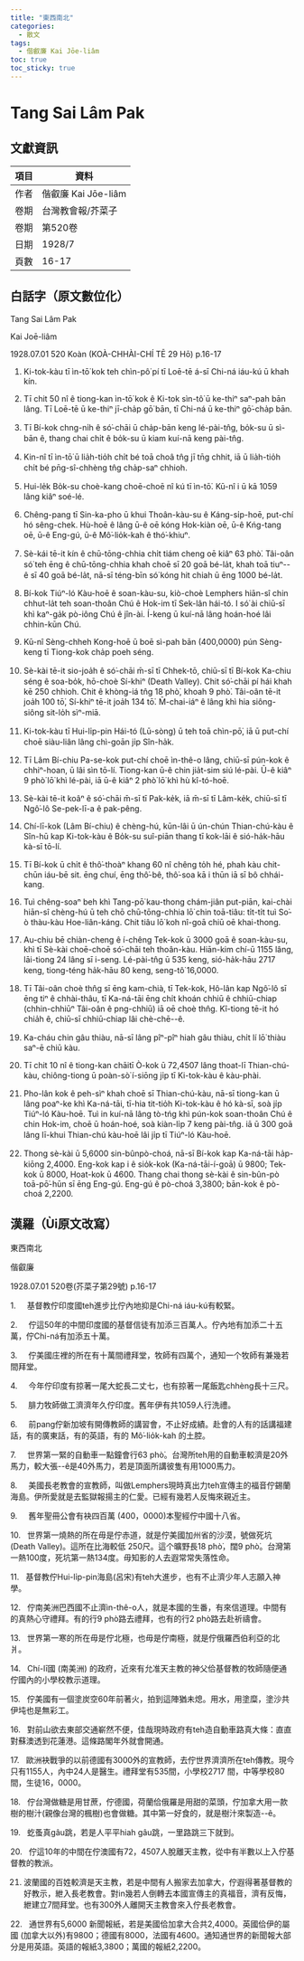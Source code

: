 ```yaml
---
title: "東西南北"
categories:
  - 散文
tags:
  - 偕叡廉 Kai Jōe-liâm
toc: true
toc_sticky: true
---
```


# Tang Sai Lâm Pak

## 文獻資訊

| 項目 | 資料 |
|---|---|
| 作者 | 偕叡廉 Kai Jōe-liâm |
| 卷期 | 台灣教會報/芥菜子 |
| 卷期 | 第520卷 |
| 日期 | 1928/7 |
| 頁數 | 16-17 |

## 白話字（原文數位化）

Tang Sai Lâm Pak

Kai Joē-liâm

1928.07.01 520 Koàn (KOÀ-CHHÀI-CHÍ TĒ 29 Hō) p.16-17

1. Ki-tok-kàu tī ìn-tō͘ kok teh chìn-pô͘ pí tī Loē-tē á-sī Chi-ná iáu-kú ū khah kín.

2. Tī chit 50 nî ê tiong-kan ìn-tō͘ kok ê Ki-tok sìn-tô͘ ū ke-thiⁿ saⁿ-pah bān lâng. Tī Loē-tē ū ke-thiⁿ jī-cha̍p gō͘ bān, tī Chi-ná ū ke-thiⁿ gō͘-cha̍p bān.

3. Tī Bí-kok chng-ni̍h ê só͘-chāi ū cha̍p-bān keng lé-pài-tn̂g, bo̍k-su ū sì-bān ê, thang chai chi̍t ê bo̍k-su ū kiam kuí-nā keng pài-tn̂g.

4. Kin-nî tī ìn-tō͘ ū lia̍h-tio̍h chi̍t bé toā choâ tn̂g jī tn̄g chhit, iā ū lia̍h-tio̍h chi̍t bé pn̄g-sî-chhèng tn̂g cha̍p-saⁿ chhioh.

5. Hui-le̍k Bo̍k-su choè-kang choē-choē nî kú tī ìn-tō͘. Kū-nî i ū kā 1059 lâng kiâⁿ soé-lé.

6. Chêng-pang tī Sin-ka-pho ū khui Thoân-kàu-su ê Káng-si̍p-hoē, put-chí hó sêng-chek. Hù-hoē ê lâng ū-ê oē kóng Hok-kiàn oē, ū-ê Kńg-tang oē, ū-ê Eng-gú, ū-ê Mô͘-lio̍k-kah ê thó͘-khiuⁿ.

7. Sè-kái tē-it kín ê chū-tōng-chhia chi̍t tiám cheng oē kiâⁿ 63 phò͘. Tâi-oân só͘ teh ēng ê chū-tōng-chhia khah choē sī 20 goā bé-la̍t, khah toā tiuⁿ--ê sī 40 goā bé-la̍t, nā-sī téng-bīn só͘ kóng hit chiah ū ēng 1000 bé-la̍t.

8. Bí-kok Tiúⁿ-ló Kàu-hoē ê soan-kàu-su, kiò-choè Lemphers hiān-sî chin chhut-la̍t teh soan-thoân Chú ê Hok-im tī Sek-lân hái-tó. I só͘ ài chiū-sī khì kaⁿ-ga̍k pò-iông Chú ê jîn-ài. Í-keng ū kuí-nā lâng hoán-hoé lâi chhin-kūn Chú.

9. Kū-nî Sèng-chheh Kong-hoē ū boē sì-pah bān (400,0000) pún Sèng-keng tī Tiong-kok cha̍p poeh séng.

10. Sè-kài tē-it sio-joa̍h ê só͘-chāi m̄-sī tī Chhek-tō, chiū-sī tī Bí-kok Ka-chiu séng ê soa-bo̍k, hō-choè Sí-khiⁿ (Death Valley). Chit só͘-chāi pí hái khah kē 250 chhioh. Chit ê khòng-iá tn̂g 18 phò͘, khoah 9 phò͘. Tâi-oân tē-it joa̍h 100 tō͘, Sí-khiⁿ tē-it joa̍h 134 tō͘. M̄-chai-iáⁿ ê lâng khì hia siông-siông sit-lo̍h sìⁿ-miā.

11. Ki-tok-kàu tī Hui-li̍p-pin Hái-tó (Lū-sòng) ū teh toā chìn-pō͘, iā ū put-chí choē siàu-liân lâng chì-goān ji̍p Sîn-ha̍k.

12. Tī Lâm Bí-chiu Pa-se-kok put-chí choē ìn-thê-o lâng, chiū-sī pún-kok ê chhiⁿ-hoan, ū lâi sìn tō-lí. Tiong-kan ū-ê chin jia̍t-sim siú lé-pài. Ū-ê kiâⁿ 9 phò͘ lō͘ khì lé-pài, iā ū-ê kiâⁿ 2 phò͘ lō͘ khì hù kî-tó-hoē.

13. Sè-kài tē-it koâⁿ ê só͘-chāi m̄-sī tī Pak-ke̍k, iā m̄-sī tī Lâm-ke̍k, chiū-sī tī Ngô͘-lô Se-pek-lī-a ê pak-pêng.

14. Chí-lī-kok (Lâm Bí-chiu) ê chèng-hú, kūn-lâi ū ún-chún Thian-chú-kàu ê Sîn-hū kap Ki-tok-kàu ê Bo̍k-su suî-piān thang tī kok-lāi ê sió-ha̍k-hāu kà-sī tō-lí.

15. Tī Bí-kok ū chi̍t ê thô͘-thoàⁿ khang 60 nî chêng to̍h hé, phah kàu chit-chūn iáu-bē sit. ēng chuí, ēng thô͘-bê, thô͘-soa kā i thūn iā sī bô chhái-kang.

16. Tuì chêng-soaⁿ beh khì Tang-pō͘ kau-thong chám-jiân put-piān, kai-chài hiān-sî chèng-hú ū teh chō chū-tōng-chhia lō͘ chin toā-tiâu: ti̍t-ti̍t tuì So͘-ò thàu-kàu Hoe-liân-káng. Chit tiâu lō͘ koh nî-goā chiū oē khai-thong.

17. Au-chiu bē chiàn-cheng ê í-chêng Tek-kok ū 3000 goā ê soan-kàu-su, khì tī Sè-kài choē-choē só͘-chāi teh thoân-kàu. Hiān-kim chí-ū 1155 lâng, lāi-tiong 24 lâng sī i-seng. Lé-pài-tn̂g ū 535 keng, sió-ha̍k-hāu 2717 keng, tiong-téng ha̍k-hāu 80 keng, seng-tô͘ 16,0000.

18. Tī Tâi-oân choè thn̂g sī ēng kam-chià, tī Tek-kok, Hô-lân kap Ngô͘-lô sī ēng tiⁿ ê chhài-thâu, tī Ka-ná-tāi ēng chi̍t khoán chhiū ê chhiū-chiap (chhin-chhiūⁿ Tâi-oân ê png-chhiū) iā oē choè thn̂g. Kî-tiong tē-it hó chia̍h ê, chiū-sī chhiū-chiap lâi chè-chē--ê.

19. Ka-cháu chin gâu thiàu, nā-sī lâng pîⁿ-pîⁿ hiah gâu thiàu, chi̍t lí lō͘ thiàu saⁿ-ē chiū kàu.

20. Tī chit 10 nî ê tiong-kan chāitī Ò-kok ū 72,4507 lâng thoat-lī Thian-chú-kàu, chiông-tiong ū poàn-sò͘ í-siōng ji̍p tī Ki-tok-kàu ê kàu-phài.

21. Pho-lân kok ê peh-sìⁿ khah choē sī Thian-chú-kàu, nā-sī tiong-kan ū lâng poaⁿ-ke khì Ka-ná-tāi, tī-hia tit-tio̍h Ki-tok-kàu ê hó kà-sī, soà ji̍p Tiúⁿ-ló Kàu-hoē. Tuì in kuí-nā lâng tò-tńg khì pún-kok soan-thoân Chú ê chin Hok-im, choē ū hoán-hoé, soà kiàn-li̍p 7 keng pài-tn̂g. iā ū 300 goā lâng lī-khui Thian-chú kàu-hoē lâi ji̍p tī Tiúⁿ-ló Kàu-hoē.

22. Thong sè-kài ū 5,6000 sin-bûnpò-choá, nā-sī Bí-kok kap Ka-ná-tāi ha̍p-kiōng 2,4000. Eng-kok kap i ê sio̍k-kok (Ka-ná-tāi-í-goā) ū 9800; Tek-kok ū 8000, Hoat-kok ū 4600. Thang chai thong sè-kài ê sin-bûn-pò toā-pō͘-hūn sī ēng Eng-gú. Eng-gú ê pò-choá 3,3800; bān-kok ê pò-choá 2,2200.

## 漢羅（Ùi原文改寫）

東西南北

偕叡廉

1928.07.01 520卷(芥菜子第29號) p.16-17

1.     基督教佇印度國teh進步比佇內地抑是Chi-ná iáu-kú有較緊。

2.     佇這50年的中間印度國的基督信徒有加添三百萬人。佇內地有加添二十五萬，佇Chi-ná有加添五十萬。

3.     佇美國庄裡的所在有十萬間禮拜堂，牧師有四萬个，通知一个牧師有兼幾若間拜堂。

4.     今年佇印度有掠著一尾大蛇長二丈七，也有掠著一尾飯匙chhèng長十三尺。

5.     腓力牧師做工濟濟年久佇印度。舊年伊有共1059人行洗禮。

6.     前pang佇新加坡有開傳教師的講習會，不止好成績。赴會的人有的話講福建話，有的廣東話，有的英語，有的 Mô͘-lio̍k-kah 的土腔。

7.     世界第一緊的自動車一點鐘會行63 phò͘。台灣所teh用的自動車較濟是20外馬力，較大張--ê是40外馬力，若是頂面所講彼隻有用1000馬力。

8.     美國長老教會的宣教師，叫做Lemphers現時真出力teh宣傳主的福音佇錫蘭海島。伊所愛就是去監獄報揚主的仁愛。已經有幾若人反悔來親近主。

9.     舊年聖冊公會有袂四百萬 (400，0000)本聖經佇中國十八省。

10.   世界第一燒熱的所在毋是佇赤道，就是佇美國加州省的沙漠，號做死坑(Death Valley)。這所在比海較低 250尺。這个曠野長18 phò͘，闊9 phò͘。台灣第一熱100度，死坑第一熱134度。毋知影的人去遐常常失落性命。

11.   基督教佇Hui-li̍p-pin海島(呂宋)有teh大進步，也有不止濟少年人志願入神學。

12.   佇南美洲巴西國不止濟ìn-thê-o人，就是本國的生番，有來信道理。中間有的真熱心守禮拜。有的行9 phò͘路去禮拜，也有的行2 phò͘路去赴祈禱會。

13.   世界第一寒的所在毋是佇北極，也毋是佇南極，就是佇俄羅西伯利亞的北爿。

14.   Chí-lī國 (南美洲) 的政府，近來有允准天主教的神父佮基督教的牧師隨便通佇國內的小學校教示道理。

15.   佇美國有一個塗炭空60年前著火，拍到這陣猶未熄。用水，用塗糜，塗沙共伊坉也是無彩工。

16.   對前山欲去東部交通嶄然不便，佳哉現時政府有teh造自動車路真大條：直直對蘇澳透到花蓮港。這條路閣年外就會開通。

17.   歐洲袂戰爭的以前德國有3000外的宣教師，去佇世界濟濟所在teh傳教。現今只有1155人，內中24人是醫生。禮拜堂有535間，小學校2717 間，中等學校80間，生徒16，0000。

18.   佇台灣做糖是用甘蔗，佇德國，荷蘭佮俄羅是用甜的菜頭，佇加拿大用一款樹的樹汁(親像台灣的楓樹)也會做糖。其中第一好食的，就是樹汁來製造--ê。

19.   虼蚤真gâu跳，若是人平平hiah gâu跳，一里路跳三下就到。

20.   佇這10年的中間在佇澳國有72，4507人脫離天主教，從中有半數以上入佇基督教的教派。

21. 波蘭國的百姓較濟是天主教，若是中間有人搬家去加拿大，佇遐得著基督教的好教示，紲入長老教會。對in幾若人倒轉去本國宣傳主的真福音，濟有反悔，紲建立7間拜堂。也有300外人離開天主教會來入佇長老教會。

22.   通世界有5,6000 新聞報紙，若是美國佮加拿大合共2,4000。英國佮伊的屬國 (加拿大以外)有9800；德國有8000，法國有4600。通知通世界的新聞報大部分是用英語。英語的報紙3,3800；萬國的報紙2,2200。
